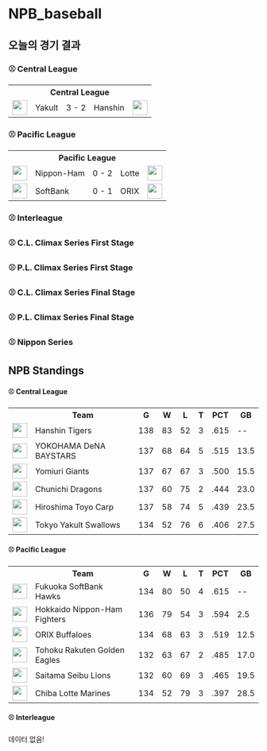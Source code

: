 # NPB_baseball


## 오늘의 경기 결과


### ⚾ Central League

<table>
  <tr>
    <th></th>
    <th colspan='3'>Central League</th>
    <th></th>
  </tr>
  <tr>
    <td><img src='https://npb.jp/bis/images/pet2025_s_1.gif' width='30'></td>
    <td>Yakult</td><td>3 - 2</td><td>Hanshin</td>
    <td><img src='https://npb.jp/bis/images/pet2025_t_1.gif' width='30'></td>
  </tr>
</table>

### ⚾ Pacific League

<table>
  <tr>
    <th></th>
    <th colspan='3'>Pacific League</th>
    <th></th>
  </tr>
  <tr>
    <td><img src='https://npb.jp/bis/images/pet2025_f_1.gif' width='30'></td>
    <td>Nippon-Ham</td><td>0 - 2</td><td>Lotte</td>
    <td><img src='https://npb.jp/bis/images/pet2025_m_1.gif' width='30'></td>
  </tr>
  <tr>
    <td><img src='https://npb.jp/bis/images/pet2025_h_1.gif' width='30'></td>
    <td>SoftBank</td><td>0 - 1</td><td>ORIX</td>
    <td><img src='https://npb.jp/bis/images/pet2025_b_1.gif' width='30'></td>
  </tr>
</table>

### ⚾ Interleague


### ⚾ C.L. Climax Series First Stage


### ⚾ P.L. Climax Series First Stage


### ⚾ C.L. Climax Series Final Stage


### ⚾ P.L. Climax Series Final Stage


### ⚾ Nippon Series


## NPB Standings

#### ⚾ Central League

<table>
<tr><th></th><th>Team</th><th>G</th><th>W</th><th>L</th><th>T</th><th>PCT</th><th>GB</th></tr>
<tr>
    <td><img src='https://npb.jp/bis/images/pet2025_t_1.gif' width='30'></td>
    <td>Hanshin
Tigers</td>
    <td>138</td>
    <td>83</td>
    <td>52</td>
    <td>3</td>
    <td>.615</td>
    <td>--</td>
</tr>
<tr>
    <td><img src='https://npb.jp/bis/images/pet2025_db_1.gif' width='30'></td>
    <td>YOKOHAMA DeNA
BAYSTARS</td>
    <td>137</td>
    <td>68</td>
    <td>64</td>
    <td>5</td>
    <td>.515</td>
    <td>13.5</td>
</tr>
<tr>
    <td><img src='https://npb.jp/bis/images/pet2025_g_1.gif' width='30'></td>
    <td>Yomiuri
Giants</td>
    <td>137</td>
    <td>67</td>
    <td>67</td>
    <td>3</td>
    <td>.500</td>
    <td>15.5</td>
</tr>
<tr>
    <td><img src='https://npb.jp/bis/images/pet2025_d_1.gif' width='30'></td>
    <td>Chunichi
Dragons</td>
    <td>137</td>
    <td>60</td>
    <td>75</td>
    <td>2</td>
    <td>.444</td>
    <td>23.0</td>
</tr>
<tr>
    <td><img src='https://npb.jp/bis/images/pet2025_c_1.gif' width='30'></td>
    <td>Hiroshima Toyo
Carp</td>
    <td>137</td>
    <td>58</td>
    <td>74</td>
    <td>5</td>
    <td>.439</td>
    <td>23.5</td>
</tr>
<tr>
    <td><img src='https://npb.jp/bis/images/pet2025_s_1.gif' width='30'></td>
    <td>Tokyo Yakult
Swallows</td>
    <td>134</td>
    <td>52</td>
    <td>76</td>
    <td>6</td>
    <td>.406</td>
    <td>27.5</td>
</tr>
</table>

#### ⚾ Pacific League

<table>
<tr><th></th><th>Team</th><th>G</th><th>W</th><th>L</th><th>T</th><th>PCT</th><th>GB</th></tr>
<tr>
    <td><img src='https://npb.jp/bis/images/pet2025_h_1.gif' width='30'></td>
    <td>Fukuoka SoftBank
Hawks</td>
    <td>134</td>
    <td>80</td>
    <td>50</td>
    <td>4</td>
    <td>.615</td>
    <td>--</td>
</tr>
<tr>
    <td><img src='' width='30'></td>
    <td>Hokkaido Nippon-Ham
Fighters</td>
    <td>136</td>
    <td>79</td>
    <td>54</td>
    <td>3</td>
    <td>.594</td>
    <td>2.5</td>
</tr>
<tr>
    <td><img src='' width='30'></td>
    <td>ORIX
Buffaloes</td>
    <td>134</td>
    <td>68</td>
    <td>63</td>
    <td>3</td>
    <td>.519</td>
    <td>12.5</td>
</tr>
<tr>
    <td><img src='https://npb.jp/bis/images/pet2025_e_1.gif' width='30'></td>
    <td>Tohoku Rakuten
Golden Eagles</td>
    <td>132</td>
    <td>63</td>
    <td>67</td>
    <td>2</td>
    <td>.485</td>
    <td>17.0</td>
</tr>
<tr>
    <td><img src='https://npb.jp/bis/images/pet2025_l_1.gif' width='30'></td>
    <td>Saitama Seibu
Lions</td>
    <td>132</td>
    <td>60</td>
    <td>69</td>
    <td>3</td>
    <td>.465</td>
    <td>19.5</td>
</tr>
<tr>
    <td><img src='https://npb.jp/bis/images/pet2025_m_1.gif' width='30'></td>
    <td>Chiba Lotte
Marines</td>
    <td>134</td>
    <td>52</td>
    <td>79</td>
    <td>3</td>
    <td>.397</td>
    <td>28.5</td>
</tr>
</table>

#### ⚾ Interleague

데이터 없음!

